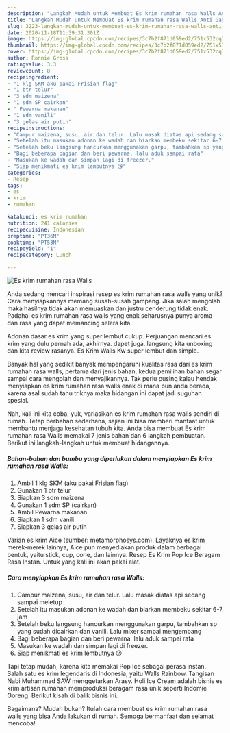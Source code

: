 ```yaml
---
description: "Langkah Mudah untuk Membuat Es krim rumahan rasa Walls Anti Gagal"
title: "Langkah Mudah untuk Membuat Es krim rumahan rasa Walls Anti Gagal"
slug: 3223-langkah-mudah-untuk-membuat-es-krim-rumahan-rasa-walls-anti-gagal
date: 2020-11-18T11:39:31.301Z
image: https://img-global.cpcdn.com/recipes/3c7b2f871d059ed2/751x532cq70/es-krim-rumahan-rasa-walls-foto-resep-utama.jpg
thumbnail: https://img-global.cpcdn.com/recipes/3c7b2f871d059ed2/751x532cq70/es-krim-rumahan-rasa-walls-foto-resep-utama.jpg
cover: https://img-global.cpcdn.com/recipes/3c7b2f871d059ed2/751x532cq70/es-krim-rumahan-rasa-walls-foto-resep-utama.jpg
author: Ronnie Gross
ratingvalue: 3.3
reviewcount: 8
recipeingredient:
- "1 klg SKM aku pakai Frisian flag"
- "1 btr telur"
- "3 sdm maizena"
- "1 sdm SP cairkan"
- " Pewarna makanan"
- "1 sdm vanili"
- "3 gelas air putih"
recipeinstructions:
- "Campur maizena, susu, air dan telur. Lalu masak diatas api sedang sampai meletup"
- "Setelah itu masukan adonan ke wadah dan biarkan membeku sekitar 6-7 jam"
- "Setelah beku langsung hancurkan menggunakan garpu, tambahkan sp yang sudah dicairkan dan vanili. Lalu mixer sampai mengembang"
- "Bagi beberapa bagian dan beri pewarna, lalu aduk sampai rata"
- "Masukan ke wadah dan simpan lagi di freezer."
- "Siap menikmati es krim lembutnya 😘"
categories:
- Resep
tags:
- es
- krim
- rumahan

katakunci: es krim rumahan 
nutrition: 241 calories
recipecuisine: Indonesian
preptime: "PT36M"
cooktime: "PT53M"
recipeyield: "1"
recipecategory: Lunch

---
```



![Es krim rumahan rasa Walls](https://img-global.cpcdn.com/recipes/3c7b2f871d059ed2/751x532cq70/es-krim-rumahan-rasa-walls-foto-resep-utama.jpg)

Anda sedang mencari inspirasi resep es krim rumahan rasa walls yang unik? Cara menyiapkannya memang susah-susah gampang. Jika salah mengolah maka hasilnya tidak akan memuaskan dan justru cenderung tidak enak. Padahal es krim rumahan rasa walls yang enak seharusnya punya aroma dan rasa yang dapat memancing selera kita.

Adonan dasar es krim yang super lembut cukup. Perjuangan mencari es krim yang dulu pernah ada, akhirnya. dapet juga. langsung kita unboxing dan kita review rasanya. Es Krim Walls Kw super lembut dan simple.

Banyak hal yang sedikit banyak mempengaruhi kualitas rasa dari es krim rumahan rasa walls, pertama dari jenis bahan, kedua pemilihan bahan segar sampai cara mengolah dan menyajikannya. Tak perlu pusing kalau hendak menyiapkan es krim rumahan rasa walls enak di mana pun anda berada, karena asal sudah tahu triknya maka hidangan ini dapat jadi suguhan spesial.


Nah, kali ini kita coba, yuk, variasikan es krim rumahan rasa walls sendiri di rumah. Tetap berbahan sederhana, sajian ini bisa memberi manfaat untuk membantu menjaga kesehatan tubuh kita. Anda bisa membuat Es krim rumahan rasa Walls memakai 7 jenis bahan dan 6 langkah pembuatan. Berikut ini langkah-langkah untuk membuat hidangannya.

<!--inarticleads1-->

##### Bahan-bahan dan bumbu yang diperlukan dalam menyiapkan Es krim rumahan rasa Walls:

1. Ambil 1 klg SKM (aku pakai Frisian flag)
1. Gunakan 1 btr telur
1. Siapkan 3 sdm maizena
1. Gunakan 1 sdm SP (cairkan)
1. Ambil  Pewarna makanan
1. Siapkan 1 sdm vanili
1. Siapkan 3 gelas air putih


Varian es krim Aice (sumber: metamorphosys.com). Layaknya es krim merek-merek lainnya, Aice pun menyediakan produk dalam berbagai bentuk, yaitu stick, cup, cone, dan lainnya. Resep Es Krim Pop Ice Beragam Rasa Instan. Untuk yang kali ini akan pakai alat. 

<!--inarticleads2-->

##### Cara menyiapkan Es krim rumahan rasa Walls:

1. Campur maizena, susu, air dan telur. Lalu masak diatas api sedang sampai meletup
1. Setelah itu masukan adonan ke wadah dan biarkan membeku sekitar 6-7 jam
1. Setelah beku langsung hancurkan menggunakan garpu, tambahkan sp yang sudah dicairkan dan vanili. Lalu mixer sampai mengembang
1. Bagi beberapa bagian dan beri pewarna, lalu aduk sampai rata
1. Masukan ke wadah dan simpan lagi di freezer.
1. Siap menikmati es krim lembutnya 😘


Tapi tetap mudah, karena kita memakai Pop Ice sebagai perasa instan. Salah satu es krim legendaris di Indonesia, yaitu Walls Rainbow. Tangisan Nabi Muhammad SAW menggetarkan Arasy. Holi Ice Cream adalah bisnis es krim artisan rumahan memproduksi beragam rasa unik seperti Indomie Goreng. Berikut kisah di balik bisnis ini. 

Bagaimana? Mudah bukan? Itulah cara membuat es krim rumahan rasa walls yang bisa Anda lakukan di rumah. Semoga bermanfaat dan selamat mencoba!
